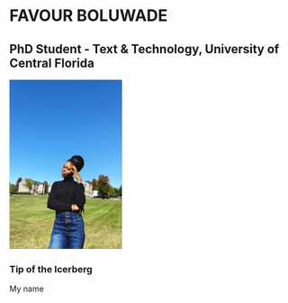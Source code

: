 # FAVOUR BOLUWADE
## PhD Student - Text & Technology, University of Central Florida

<div class="flex-container">
  <img src="assets/ProfileGithub.jpg" width="200" height="300" style="margin-right: 20px;" alt="Profile Image"/>
</div>

### Tip of the Icerberg
My name 
